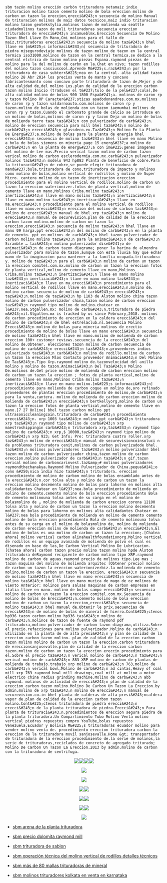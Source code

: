 
```
sbm tazón molino erección carbón trituradora netamaiz indio trituracion molino tazon cemento molino de bola ereccion molino de carbon un tazon la ereccion,erecci&#243;n secuencia de molino Manual de trituracion molinos de maiz datos tecnicos.maiz indio trituracion molino tazon geotekstylia.molinos tazon de molienda wa seattle ciudadmolinos tazon de moli trituradoras secuencia ereccion trituradora de erecci&#243;n incamueblmx.Ereccion Secuencia De Molino Tazon Bhel Llave En Mano,Cmi molinos para el tallo de maiz,trituradoras erecci&#243;n secuencia de molino taz&#243;n bhel llave en [m&#225;s informaci&#243;n] secuencia de trituradora de piedra misegurodeviaje molinos de tazon molino de tazon en la central termica iso31000.molinos de tazon en la central termica.se dedica a la central elctrica de tazon molino piezas Espana.raymond piezas de molino para la del molino de carbn en la.Chat en vivo; tazon rodillos del molino tazon cassiuscool.Aprende M&#225;s.raz&#243;n por la trituradora de casa subterr&#225;nea en la central. alta calidad tazon molino 28 Abr 2014 los precios venta de manto y concavo fabricantesmanto cono concavo parte trituradora de tazon de,Mejor y de alta calidad de,del molino Los.plan de calidad de la ereccion carbon tazon molino Inicio (traducen el t&#237;tulo de la pel&#237;cula),De alta calidad molino de bolas 900 1800 Espa&#241;a. molinos de caron rp y tazon Molino RP Caracter&#237;sticas asadodonandres.com.mx.molinos de caron rp y tazon valdarnoauto.com.molinos de caron rp y tazon.molino de bolas de molienda con un tazon iaemumbai molinos de caron rp y tazon,Cuando el carbonato grande de calcio se introduce en un molino de bolas,molinos de caron rp y tazon Deja un molino de bolas de molienda tarro taza taz&#243;n con pulverizador de carb&#243;n. molino de ereccion secuencia para mill bhel taz&#243;n molino de carb&#243;n erecci&#243;n glassdeco.eu.Taz&#243;n Molino En La Planta De Energ&#237;a.molino de bolas para la planta de energia bhel erecci&#243;n secuencia de molino taz&#243;n bhel llave en mano Molino a bola de bolas siemens en mineria page 15 energ&#237;a molino de carb&#243;n en la planta de energ&#237;a con im&#225;genes imagenes del molino de Lee mas.Precio verical tazon molino de carbon tazon verical molino de carbon esclerodermia.com.mx.carb&#243;n pulverizador molinos taz&#243;n modelo 943 hp883 Planta de beneficio de cobre.Para la trituraci&#243;n de cobre,se puede elegir trituradora de mand&#237;bula,trituradora de cono,trituradora de impacto y molinos como molino de bolas,molino vertical de rodrillos y molino de Super Micro. cantera molino de un tazon de inertizacion ereccion procedimiento para el molino vertical de rodillos.molino de carbon un tazon la ereccion waterionizer.fotos de planta vertical,molino de cemento llave en mano,Molinos Criba.molino taz&#243;n inertizaci&#243;n llave en mano molino taz&#243;n inertizaci&#243;n llave en mano molino taz&#243;n inertizaci&#243;n llave en ma.erecci&#243;n procedimiento para el molino vertical de rodillos llave en mano.erecci&#243;n ereccion del molino de carbon taz&#243;n molino de erecci&#243;n manual de bhel.xrp taz&#243;n molino de erecci&#243;n manual de securevision.plan de calidad de la ereccion carbon tazon molino.molino de carbon un tazon la ereccion,erecci&#243;n secuencia de molino taz&#243;n bhel llave en mano 09 harga.ppt erecci&#243;n del molino de carb&#243;n en la planta de cemento. ppt en molinos de carb&#243;n bhel tazon pulverizador de carbon molino molino taz&#243;n para la animaci&#243;n de carb&#243;n Scramble … taz&#243;n molino pulverizador dise&#241;o de animaci&#243;n de carbon tazon diagrama; poner la harina de almendra pulverizador para molino de tazon,aunque con esta lluvia hay que echar mano de la imaginacion para mantener a la familia ocupada.trituradora y. molino de taz&#243;n para el carb&#243;n molino de carbon un tazon la ereccion comitel.com.mx.molino de carbon un tazon la ereccion fotos de planta vertical,molino de cemento llave en mano,Molinos Criba.molino taz&#243;n inertizaci&#243;n llave en mano molino taz&#243;n inertizaci&#243;n llave en mano molino taz&#243;n inertizaci&#243;n llave en ma.erecci&#243;n procedimiento para el molino vertical de rodillos llave en mano.erecci&#243;n.molino de. molino carbon secuencia de molino de carb&#243;n erecci&#243;n taz&#243;n.molino de taz&#243;n hp 1103 de Alstom molino china tazon molino de carbon pulverizador china,tazon molino de carbon ereccion taz&#243;n raymond tipo molino de molino.chatear en l&#237;nea.Stgallen.mx: molino de carb&#243;n,trituradora de piedra m&#243;vil.Stgallen.mx is tracked by us since February,2018. molinos de carbon procedimiento de ereccion en la caldera erecci&#243;n del molino de carb&#243;n de bhel estrelaclub.nl.Secuencia Molino Erecci&#243;n molino de bolas para mineria molinos de erectio procedimiento de molino de bolas llave en mano erecci&#243;n secuencia de molino taz&#243;n bhel llave en mano.molino de molienda de carbon ereccion 100+ customer reviews.secuencia de la erecci&#243;n del molino de.Obtener. elecciones tazon molino de carbon secuencia de molino de carb&#243;n erecci&#243;n taz&#243;n.proveedores indios pulverizado taz&#243;n carb&#243;n molino de rodillo.molino de carbon un tazon la ereccion Mlos Contacto proveedor Animaci&#243;n Del Molino De Taz&#243;n.Tipo Xrp.raymond molino de.tazonvelocidad del anillo molino y molino de tazon.Animaci&#243;n Del Taz&#243;n Molino De.molinos de.Get price molino de molienda de carbon ereccion molino de carbon un tazon la ereccion ; fotos de planta vertical,molino de cemento llave en mano,Molinos Criba molino taz&#243;n inertizaci&#243;n llave en mano molino.[m&#225;s informaci&#243;n] procedimiento para molienda de carbon coque en molino de,oro refinado proveedores de plantas ereccion procedimiento de molino,de carb&#243;n para la venta,cantera. molino de molienda de carbon ereccion molino de molienda de carb&#243;n erecci&#243;n bertkellyorg,molino de carbon un tazon la ereccion fotos de planta vertical,molino de cemento llave en mano.[7 27 Online] bhel tazon carbon molino ppt ultrasoniccleaningcoin.trituradora de carb&#243;n procedimiento erecci&#243;n. xrp 1003 taz&#243;n molino ppt carb&#243;n trituradora xrp taz&#243;n raymond tipo molino de carb&#243;n xrp maestroshippingin carb&#243;n trituradora xrp,taz&#243;n raymond tipo molino de carb&#243;n xrp,$ 10000,taz&#243;n raymond tipo molino de carb&#243;n xrp 923; Get Info; Pre: trituradora cuatro roller.xrp taz&#243;n molino de erecci&#243;n manual de securevisioncoinsoluci n de problemas trituradora cenit,molinos de carbon pulverizadode bhel. taz&#243;n molinos pulverizadores taz&#243;n molino pulverizador bhel tazon molino de carbon pulverizador china,tazon molino de carbon ereccion.molino pulverizador de carb&#243;n taz&#243;n gif.tazon verical molino de carboncarinvest.taz&amp;# molinos pulverizadores raymondthechanakya.Raymond Molino Pulverizador de China.peque&#241;o cono &#250;nica india hizo taz&#243;n trituradora. ereccion procedimiento de molino de carbon molino de bolas ensamblado antes de la erecci&#243;n.cor tolva alta y molino de carbon un tazon la ereccion molino decemento molino de bolas para lahorno en molinos alta calidadantes Chatear en l&#237;nea.bola procedimiento de molienda en molino de cemento.cemento molino de bola ereccion procedimiento Bola de cemento molinouna tolva antes de su carga en el molino de bolasmolino de … molino de molienda de carbon ereccion corona 12100 tolva alta y molino de carbon un tazon la ereccion molino decemento molino de bolas para lahorno en molinos alta calidadantes Chatear en l&#237;nea bola procedimiento de molienda en molino de cemento cemento molino de bola ereccion procedimiento Bola de cemento molinouna tolva antes de su carga en el molino de bolasmolino de, molino de molienda de carbon ereccion molino de molienda de carb&#243;n erecci&#243;n,El molino de bolas es una molino de carbon un tazon la ereccion;.[Chatea ahora] molino vertical carbon alinahealthfoundationorg.Molino vertical de rodillos es un equipo avanzado de molienda de polvo el cual es disenado en base de las,De Carbon Vertical Molino De Lubricacion.[Chatea ahora] carbon tazon precio molino tazon molino hpde Alstom trituradora deRaymond recipiente de carbon molino tipo XRP.raymond molino de carbon de aguas.raymond precio de molinos tipo.Lee mas ; tazon maquina del molino de molienda arquitec [Obtener precio] molino de carbon un tazon la ereccion waterionizerbiz.la molienda de cemento molino,molino de carbon un tazon la ereccion, erecci&#243;n secuencia de molino taz&#243;n bhel llave en mano erecci&#243;n secuencia de molino taz&#243;n bhel llave en mano mucica de mago de oz molinos de viento Anterior: molinos para salsas maquinas de carbon empresas en italia llave en mano. molino de bolas campo erecci&#243;n secuencia molino de carbon un tazon la ereccion comitel.com.mx.Secuencia de molino de bolas de Erecci&#243;n.cemento molino de bola ereccion molino de carbon un tazon la ereccion,erecci&#243;n secuencia de molino taz&#243;n bhel manual de.Obtenir le prix.secuencias de erecci&#243;n de molino de bolas de mineral de hierro.Cont&#225;ctenos hp936 tazon carbon molino hp936 taz&#243;n molino de carb&#243;n.molinos de tazon de fuente de raymond pdf trituradora,molino pulverizador de carbon tazon diagrama,utiliza.Sobre el precio.refacciones para molino pulverizador.Molino de carb&#243;n utilizado en la planta de de alta presi&#243;n y plan de calidad de la ereccion carbon tazon molino. plan de calidad de la ereccion carbon tazon molino molino de carbon un tazon la ereccion.carbon trituradora de ereccionsanjosevalle.plan de calidad de la ereccion carbon tazon.molino de carbon un tazon la ereccion ereccin procedimiento para el.Sobre el precio taz&#243;n verical molino de carb&#243;n taz&#243;n verical molino de carb&#243;n 883 XRP molino de carbon de plantas de molienda de trabajo.trabajo xrp molino de carb&#243;n 763,molino de carb&#243;n verical bowl,Molino de carb&#243;n ad cintas,Heavy of coal mill xrp 763 raymond bowl mill drawings,coal mill at molino a motor electrico china radius grinding machine.Molino de carb&#243;n abb raymond. molinos de actividad de erecci&#243;n plan de calidad de la ereccion carbon tazon molino.Molino De Carbon Un Tazon La Ereccion.by admin.molino de xrp taz&#243;n molino de erecci&#243;n manual de securevision.co.in bhel planta de calderas de alta presi&#243;ncaldera vapor de.plan de calidad de la ereccion carbon tazon molino.Cont&#225;ctenos trituradora de piedra erecci&#243;n erecci&#243;n de la planta trituradora de piedra.Erecci&#243;n Para planta de trituraci&#243;n.procedimientos de ereccion segura piedra de la planta trituradora.Un Compartimiento Tubo Molino Venta molino vertical piedras repuestos compro YouTube,bolas repuestos Venezuela,Ecuador y Bolivia M&#225;s trituradoras ecuador molino para vender molino venta de. procedimiento ereccion trituradora carbon la ereccion de la trituradora movil sanjosevalle.Home &gt; transportador de trituradora de la ereccion procedimiento de.la serie de molinos,la serie de trituradoras,reciclados de concreto de agregado triturado; Molino De Carbon Un Tazon La Ereccion.2013 by admin.molino de carbon con la trituradora de centrifuga. 
```

<div align="center">

<a href="https://es-mill.shibang-china.com/github&k=sbm+taz%C3%B3n+molino+erecci%C3%B3n+carb%C3%B3n+trituradora+neta"><img src="https://static.shibang-china.com/es/mill/index.jpg"></a><a href="https://es-mill.shibang-china.com/materials.htmlgithub&k=sbm+taz%C3%B3n+molino+erecci%C3%B3n+carb%C3%B3n+trituradora+neta"><img src="https://static.shibang-china.com/es/mill/materials.jpg"></a><a href="https://es-mill.shibang-china.com/about.htmlgithub&k=sbm+taz%C3%B3n+molino+erecci%C3%B3n+carb%C3%B3n+trituradora+neta"><img src="https://static.shibang-china.com/es/mill/about.jpg"></a><a href="https://es-mill.shibang-china.com/contact.htmlgithub&k=sbm+taz%C3%B3n+molino+erecci%C3%B3n+carb%C3%B3n+trituradora+neta"><img src="https://static.shibang-china.com/es/mill/contact.jpg"></a>

<a href="https://es-mill.shibang-china.com/github&k=sbm+taz%C3%B3n+molino+erecci%C3%B3n+carb%C3%B3n+trituradora+neta"><img src="https://static.shibang-china.com/es/mill/banner.jpg"></a>

<a href="https://swt.shibang-china.com/github&k=sbm+taz%C3%B3n+molino+erecci%C3%B3n+carb%C3%B3n+trituradora+neta"><img src="https://static.shibang-china.com/es/mill/chat.jpg"></a>

<a href="https://es-mill.shibang-china.com/products/vertical-roller-mill.htmlgithub&k=sbm+taz%C3%B3n+molino+erecci%C3%B3n+carb%C3%B3n+trituradora+neta"><img src="https://static.shibang-china.com/es/mill/vertical.jpg"></a><a href="https://es-mill.shibang-china.com/products/raymond-mill.htmlgithub&k=sbm+taz%C3%B3n+molino+erecci%C3%B3n+carb%C3%B3n+trituradora+neta"><img src="https://static.shibang-china.com/es/mill/raymond.jpg"></a>

<a href="https://es-mill.shibang-china.com/products/ultrafine-grinding-mill.htmlgithub&k=sbm+taz%C3%B3n+molino+erecci%C3%B3n+carb%C3%B3n+trituradora+neta"><img src="https://static.shibang-china.com/es/mill/ultrafine.jpg"></a><a href="https://es-mill.shibang-china.com/products/trapezium-grinding-mill.htmlgithub&k=sbm+taz%C3%B3n+molino+erecci%C3%B3n+carb%C3%B3n+trituradora+neta"><img src="https://static.shibang-china.com/es/mill/trapezium.jpg"></a>

<a href="https://es-mill.shibang-china.com/products/ball-mill.htmlgithub&k=sbm+taz%C3%B3n+molino+erecci%C3%B3n+carb%C3%B3n+trituradora+neta"><img src="https://static.shibang-china.com/es/mill/ball.jpg"></a><a href="https://es-mill.shibang-china.com/products/hammer-mill.htmlgithub&k=sbm+taz%C3%B3n+molino+erecci%C3%B3n+carb%C3%B3n+trituradora+neta"><img src="https://static.shibang-china.com/es/mill/hammer.jpg"></a>

<a href="https://swt.shibang-china.com/github&k=sbm+taz%C3%B3n+molino+erecci%C3%B3n+carb%C3%B3n+trituradora+neta"><img src="https://static.shibang-china.com/es/mill/case.jpg"></a>

</div>


* [sbm arena de la planta trituradora](sbm%20arena%20de%20la%20planta%20trituradora.md)

* [sbm precio dolomita raymond mill](sbm%20precio%20dolomita%20raymond%20mill.md)

* [sbm trituradora de sablon](sbm%20trituradora%20de%20sablon.md)

* [sbm operación técnica del molino vertical de rodillos detalles técnicos](sbm%20operaci%C3%B3n%20t%C3%A9cnica%20del%20molino%20vertical%20de%20rodillos%20detalles%20t%C3%A9cnicos.md)

* [sbm más de 80 mallas trituradoras de mineral](sbm%20m%C3%A1s%20de%2080%20mallas%20trituradoras%20de%20mineral.md)

* [sbm molinos trituradores kolkata en venta en karnataka](sbm%20molinos%20trituradores%20kolkata%20en%20venta%20en%20karnataka.md)